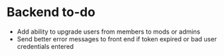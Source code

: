 # Backend to-do
* Add ability to upgrade users from members to mods or admins
* Send better error messages to front end if token expired or bad user credentials entered
